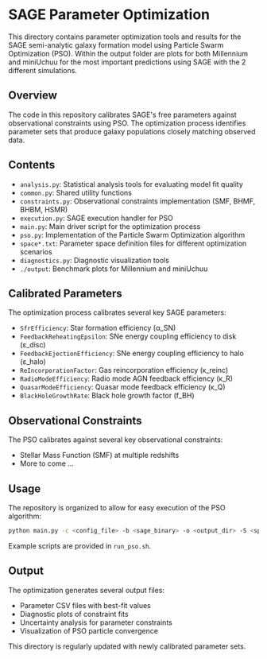 # SAGE Parameter Optimization

This directory contains parameter optimization tools and results for the SAGE semi-analytic galaxy formation model using Particle Swarm Optimization (PSO). Within the output folder are plots for both Millennium and miniUchuu for the most important predictions using SAGE with the 2 different simulations.

## Overview

The code in this repository calibrates SAGE's free parameters against observational constraints using PSO. The optimization process identifies parameter sets that produce galaxy populations closely matching observed data.

## Contents

- `analysis.py`: Statistical analysis tools for evaluating model fit quality
- `common.py`: Shared utility functions
- `constraints.py`: Observational constraints implementation (SMF, BHMF, BHBM, HSMR)
- `execution.py`: SAGE execution handler for PSO
- `main.py`: Main driver script for the optimization process
- `pso.py`: Implementation of the Particle Swarm Optimization algorithm
- `space*.txt`: Parameter space definition files for different optimization scenarios
- `diagnostics.py`: Diagnostic visualization tools
- `./output`: Benchmark plots for Millennium and miniUchuu

## Calibrated Parameters

The optimization process calibrates several key SAGE parameters:

- `SfrEfficiency`: Star formation efficiency (α_SN)
- `FeedbackReheatingEpsilon`: SNe energy coupling efficiency to disk (ε_disc)
- `FeedbackEjectionEfficiency`: SNe energy coupling efficiency to halo (ε_halo)
- `ReIncorporationFactor`: Gas reincorporation efficiency (κ_reinc)
- `RadioModeEfficiency`: Radio mode AGN feedback efficiency (κ_R)
- `QuasarModeEfficiency`: Quasar mode feedback efficiency (κ_Q)
- `BlackHoleGrowthRate`: Black hole growth factor (f_BH)

## Observational Constraints

The PSO calibrates against several key observational constraints:

- Stellar Mass Function (SMF) at multiple redshifts
- More to come ...

## Usage

The repository is organized to allow for easy execution of the PSO algorithm:

```bash
python main.py -c <config_file> -b <sage_binary> -o <output_dir> -S <space_file> -x <constraints>
```

Example scripts are provided in `run_pso.sh`.

## Output

The optimization generates several output files:

- Parameter CSV files with best-fit values
- Diagnostic plots of constraint fits
- Uncertainty analysis for parameter constraints
- Visualization of PSO particle convergence

This directory is regularly updated with newly calibrated parameter sets.